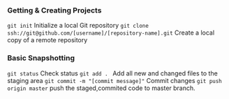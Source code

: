 ### Getting & Creating Projects

`git init`  Initialize a local Git repository
`git clone ssh://git@github.com/[username]/[repository-name].git` Create a local copy of a remote repository 

### Basic Snapshotting

`git status` Check status 
`git add . ` Add all new and changed files to the staging area 
`git commit -m "[commit message]"`  Commit changes 
`git push origin master` push the staged,commited code to master branch.
